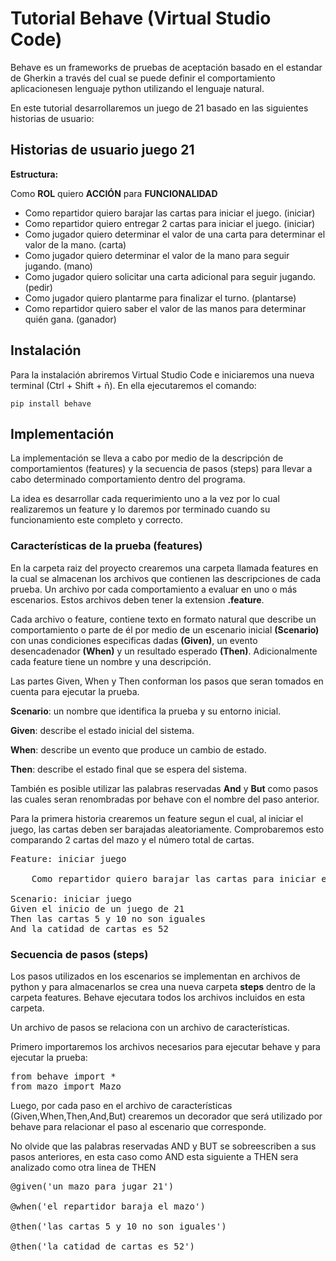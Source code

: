 # Tutorial Behave (Virtual Studio Code)

Behave es un frameworks de pruebas de aceptación basado en el estandar de Gherkin a través del cual se puede definir el comportamiento aplicacionesen lenguaje python utilizando el lenguaje natural.

En este tutorial desarrollaremos un juego de 21 basado en las siguientes historias de usuario:

## Historias de usuario juego 21
**Estructura:**

Como **ROL** quiero **ACCIÓN** para **FUNCIONALIDAD**

- Como repartidor quiero barajar las cartas para iniciar el juego. (iniciar)
- Como repartidor quiero entregar 2 cartas para iniciar el juego. (iniciar)
- Como jugador quiero determinar el valor de una carta para determinar el valor de la mano. (carta)
- Como jugador quiero determinar el valor de la mano para seguir jugando. (mano)
- Como jugador quiero solicitar una carta adicional para seguir jugando. (pedir)
- Como jugador quiero plantarme para finalizar el turno. (plantarse)
- Como repartidor quiero saber el valor de las manos para determinar quién gana. (ganador)


## Instalación
Para la instalación abriremos Virtual Studio Code e iniciaremos una nueva terminal (Ctrl + Shift + ñ).
En ella ejecutaremos el comando:

`pip install behave`

## Implementación
La implementación se lleva a cabo por medio de la descripción de comportamientos (features) y la secuencia de pasos (steps) para llevar a cabo determinado comportamiento dentro del programa.

La idea es desarrollar cada requerimiento uno a la vez por lo cual realizaremos un feature y lo daremos por terminado cuando su funcionamiento este completo y correcto.

### Características de la prueba (features)
En la carpeta raiz del proyecto crearemos una carpeta llamada features en la cual se almacenan los archivos que contienen las descripciones de cada prueba. Un archivo por cada comportamiento a evaluar en uno o más escenarios. Estos archivos deben tener la extension **.feature**.

Cada archivo o feature, contiene texto en formato natural que describe un comportamiento o parte de él por medio de un escenario inicial **(Scenario)** con unas condiciones especificas dadas **(Given)**, un evento desencadenador **(When)** y un resultado esperado **(Then)**. Adicionalmente cada feature tiene un nombre y una descripción.

Las partes Given, When y Then conforman los pasos que seran tomados en cuenta para ejecutar la prueba.

**Scenario**: un nombre que identifica la prueba y su entorno inicial.

**Given**: describe el estado inicial del sistema.

**When**: describe un evento que produce un cambio de estado.

**Then**: describe el estado final que se espera del sistema.

También es posible utilizar las palabras reservadas **And** y **But** como pasos las cuales seran renombradas por behave con el nombre del paso anterior.

Para la primera historia crearemos un feature segun el cual, al iniciar el juego, las cartas deben ser barajadas aleatoriamente. Comprobaremos esto comparando 2 cartas del mazo y el número total de cartas.

<pre>
Feature: iniciar juego
    
    Como repartidor quiero barajar las cartas para iniciar el juego.

Scenario: iniciar juego
Given el inicio de un juego de 21
Then las cartas 5 y 10 no son iguales
And la catidad de cartas es 52
</pre> 

### Secuencia de pasos (steps)
Los pasos utilizados en los escenarios se implementan en archivos de python y para almacenarlos se crea una nueva carpeta **steps** dentro de la carpeta features. Behave ejecutara todos los archivos incluidos en esta carpeta. 

Un archivo de pasos se relaciona con un archivo de características.

Primero importaremos los archivos necesarios para ejecutar behave y para ejecutar la prueba:
<pre>
from behave import *
from mazo import Mazo
</pre> 

Luego, por cada paso en el archivo de características (Given,When,Then,And,But) crearemos un decorador que será utilizado por behave para relacionar el paso al escenario que corresponde. 

No olvide que las palabras reservadas AND y BUT se sobreescriben a sus pasos anteriores, en esta caso como AND esta siguiente a THEN sera analizado como otra linea de THEN

<pre>
@given('un mazo para jugar 21')

@when('el repartidor baraja el mazo')

@then('las cartas 5 y 10 no son iguales')

@then('la catidad de cartas es 52')
</pre>




